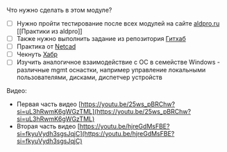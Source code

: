 Что нужно сделать в этом модуле? 
- [ ] Нужно пройти тестирование после всех модулей на сайте [aldpro.ru](https://www.aldpro.ru/professional/alse.html) [[Практики из aldpro]]
- [ ] Также нужно выполнить задание из репозитория [Гитхаб](https://github.com/ksemaev/lpic_1-101/blob/master/101_1.md)
- [ ] Практика от [Netcad](https://netacad.sadlab.su/sgp/ite/8.0/m1/module-launcher/)
- [ ] Чекнуть [Хабр]([https://habr.com/ru/articles/776720/](https://habr.com/ru/articles/776720/))
- [ ] Изучить аналогичное взаимодействие с ОС в семействе Windows - различные mgmt оснастки, например управление локальными пользователями, дисками, диспетчер устройств

Видео: 
- Первая часть видео [https://youtu.be/25ws_pBRChw?si=uL3hRwmK6gWGzTML](https://youtu.be/25ws_pBRChw?si=uL3hRwmK6gWGzTML)
- Вторая часть видео [https://youtu.be/hjreGdMsFBE?si=fkyuVydh3sgsJqjC](https://youtu.be/hjreGdMsFBE?si=fkyuVydh3sgsJqjC)


